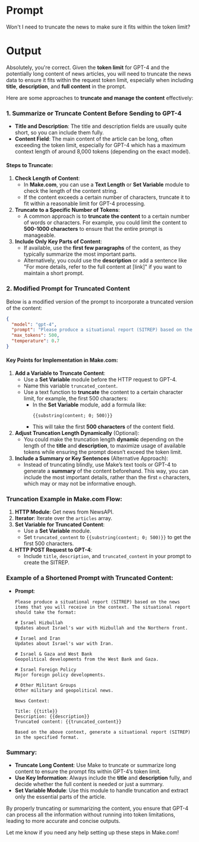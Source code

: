 # Prompt

Won't I need to truncate the news to make sure it fits within the token limit?

# Output

Absolutely, you're correct. Given the **token limit** for GPT-4 and the potentially long content of news articles, you will need to truncate the news data to ensure it fits within the request token limit, especially when including **title**, **description**, and **full content** in the prompt.

Here are some approaches to **truncate and manage the content** effectively:

### 1. Summarize or Truncate Content Before Sending to GPT-4

- **Title and Description**: The title and description fields are usually quite short, so you can include them fully.
- **Content Field**: The main content of the article can be long, often exceeding the token limit, especially for GPT-4 which has a maximum context length of around 8,000 tokens (depending on the exact model).

#### Steps to Truncate:

1. **Check Length of Content**:
   - In **Make.com**, you can use a **Text Length** or **Set Variable** module to check the length of the content string.
   - If the content exceeds a certain number of characters, truncate it to fit within a reasonable limit for GPT-4 processing.
2. **Truncate to a Specific Number of Tokens**:
   - A common approach is to **truncate the content** to a certain number of words or characters. For example, you could limit the content to **500-1000 characters** to ensure that the entire prompt is manageable.
3. **Include Only Key Parts of Content**:
   - If available, use the **first few paragraphs** of the content, as they typically summarize the most important parts.
   - Alternatively, you could use the **description** or add a sentence like "For more details, refer to the full content at \[link]" if you want to maintain a short prompt.

### 2. Modified Prompt for Truncated Content

Below is a modified version of the prompt to incorporate a truncated version of the content:

```json
{
  "model": "gpt-4",
  "prompt": "Please produce a situational report (SITREP) based on the news items that you will receive in the context. The situational report should take the format:\n\n# Israel Hizbullah\nUpdates about Israel's war with Hizbullah and the Northern front.\n\n# Israel and Iran\nUpdates about Israel's war with Iran.\n\n# Israel & Gaza and West Bank\nGeopolitical developments from the West Bank and Gaza.\n\n# Israel Foreign Policy\nMajor foreign policy developments.\n\n# Other Militant Groups\nOther military and geopolitical news.\n\nNews Context:\n\nTitle: {{title}}\nDescription: {{description}}\nTruncated content: {{truncated_content}}\n\nBased on the above context, generate a situational report (SITREP) in the specified format.",
  "max_tokens": 500,
  "temperature": 0.7
}
```

#### Key Points for Implementation in Make.com:

1. **Add a Variable to Truncate Content**:
   - Use a **Set Variable** module before the HTTP request to GPT-4.
   - Name this variable `truncated_content`.
   - Use a text function to **truncate** the content to a certain character limit, for example, the first 500 characters:
     - In the **Set Variable** module, add a formula like:
       ```
       {{substring(content; 0; 500)}}
       ```
     - This will take the first **500 characters** of the content field.
2. **Adjust Truncation Length Dynamically** (Optional):
   - You could make the truncation length **dynamic** depending on the length of the **title** and **description**, to maximize usage of available tokens while ensuring the prompt doesn’t exceed the token limit.
3. **Include a Summary or Key Sentences** (Alternative Approach):
   - Instead of truncating blindly, use Make’s text tools or GPT-4 to generate a **summary** of the content beforehand. This way, you can include the most important details, rather than the first `n` characters, which may or may not be informative enough.

### Truncation Example in Make.com Flow:

1. **HTTP Module**: Get news from NewsAPI.
2. **Iterator**: Iterate over the `articles` array.
3. **Set Variable for Truncated Content**:
   - Use a **Set Variable** module.
   - Set `truncated_content` to `{{substring(content; 0; 500)}}` to get the first 500 characters.
4. **HTTP POST Request to GPT-4**:
   - Include `title`, `description`, and `truncated_content` in your prompt to create the SITREP.

### Example of a Shortened Prompt with Truncated Content:

- **Prompt**:
  ```
  Please produce a situational report (SITREP) based on the news items that you will receive in the context. The situational report should take the format:

  # Israel Hizbullah
  Updates about Israel's war with Hizbullah and the Northern front.

  # Israel and Iran
  Updates about Israel's war with Iran.

  # Israel & Gaza and West Bank
  Geopolitical developments from the West Bank and Gaza.

  # Israel Foreign Policy
  Major foreign policy developments.

  # Other Militant Groups
  Other military and geopolitical news.

  News Context:

  Title: {{title}}
  Description: {{description}}
  Truncated content: {{truncated_content}}

  Based on the above context, generate a situational report (SITREP) in the specified format.
  ```

### Summary:

- **Truncate Long Content**: Use Make to truncate or summarize long content to ensure the prompt fits within GPT-4’s token limit.
- **Use Key Information**: Always include the **title** and **description** fully, and decide whether the full content is needed or just a summary.
- **Set Variable Module**: Use this module to handle truncation and extract only the essential parts of the article.

By properly truncating or summarizing the content, you ensure that GPT-4 can process all the information without running into token limitations, leading to more accurate and concise outputs.

Let me know if you need any help setting up these steps in Make.com!






